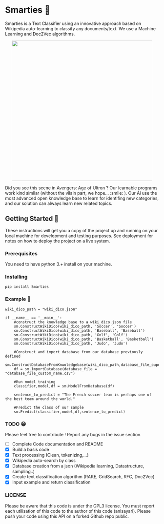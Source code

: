 # Smarties :art:


Smarties is a Text Classifier using an innovative approach based on Wikipedia auto-learning to classify 
any documents/text. We use a Machine Learning and Doc2Vec algorithms.

<p align="center">
  <img width="460" height="auto" src="https://media.giphy.com/media/69tPjFPhuRwELvMLpn/giphy.gif">
</p>
Did you see this scene in Avengers: Age of Ultron ? Our learnable programs work kind similar (without the vilain part, we hope... :smile: ).
Our Ai use the most advanced open knowledge base to learn for identifing new categories, and our solution can always learn new related topics. 

## Getting Started :beginner:

These instructions will get you a copy of the project up and running on your local machine 
for development and testing purposes. See deployment for notes on how to deploy the project 
on a live system.

### Prerequisites

You need to have python 3.+ install on your machine. 

### Installing
```
pip install Smarties
```

### Example :round_pushpin:
```
wiki_dico_path = "wiki_dico.json"

if __name__ == '__main__':
    #construct the knowledge base to a wiki_dico.json file
    sm.ConstructWikiDico(wiki_dico_path, 'Soccer', 'Soccer')
    sm.ConstructWikiDico(wiki_dico_path, 'Baseball', 'Baseball')
    sm.ConstructWikiDico(wiki_dico_path, 'Golf', 'Golf')
    sm.ConstructWikiDico(wiki_dico_path, 'Basketball', 'Basketball')
    sm.ConstructWikiDico(wiki_dico_path, 'Judo', 'Judo')
    
    #Construct and import database from our database previously defined
    sm.ConstructDatabaseFromKnwoledgebase(wiki_dico_path,database_file_ouput="database_file_custom_name.csv")
    df = sm.ImportDatabase(database_file = "database_file_custom_name.csv")

    #Run model training
    classifier,model,df = sm.ModelFromDatabase(df)

    sentence_to_predict = "The French soccer team is perhaps one of the best team around the world."

    #Predict the class of our sample
    sm.Predict(classifier,model,df,sentence_to_predict)
```

### TODO :grin:
Please feel free to contribute ! Report any bugs in the issue section. 

- [ ] Complete Code documentation and README
- [x] Build a basis code
- [x] Text processing (Clean, tokenizing,...)
- [x] Wikipedia auto-search by class
- [x] Database creation from a json (Wikipedia learning, Datastructure, sampling..)
- [x] Create text classification algorithm (RAKE, GridSearch, RFC, Doc2Vec)
- [x] Input example and return classification

### LICENSE

Please be aware that this code is under the GPL3 license. 
You must report each utilisation of this code to the author of this code (anisayari). 
Please push your code using this API on a forked Github repo public. 
